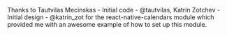Thanks to Tautvilas Mecinskas - Initial code - @tautvilas, Katrin Zotchev - Initial design - @katrin_zot for the react-native-calendars module which provided me with an awesome example of how to set up this module.